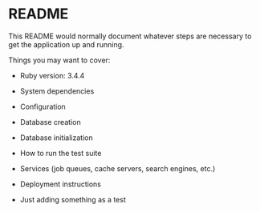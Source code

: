 # README

This README would normally document whatever steps are necessary to get the
application up and running.

Things you may want to cover:

- Ruby version: 3.4.4

- System dependencies

- Configuration

- Database creation

- Database initialization

- How to run the test suite

- Services (job queues, cache servers, search engines, etc.)

- Deployment instructions

- Just adding something as a test
